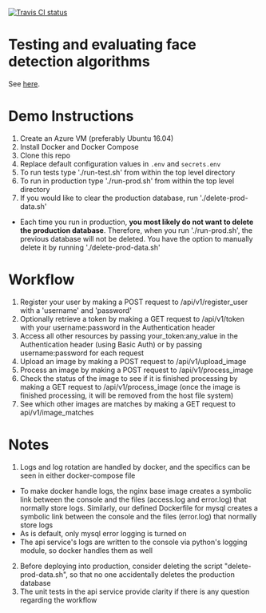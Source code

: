 [![Travis CI status](https://api.travis-ci.org/c-w/faceanalysis.svg?branch=master)](https://travis-ci.org/c-w/faceanalysis)

# Testing and evaluating face detection algorithms

See [here](./algorithms/README.md).

# Demo Instructions
1. Create an Azure VM (preferably Ubuntu 16.04)
2. Install Docker and Docker Compose
3. Clone this repo
4. Replace default configuration values in `.env` and `secrets.env`
5. To run tests type './run-test.sh' from within the top level directory
6. To run in production type './run-prod.sh' from within the top level directory
7. If you would like to clear the production database, run './delete-prod-data.sh'
- Each time you run in production, **you most likely do not want to delete the production database**. Therefore, when you run './run-prod.sh', the previous database will not be deleted. You have the option to manually delete it by running './delete-prod-data.sh'

# Workflow
1. Register your user by making a POST request to /api/v1/register_user with a 'username' and 'password'
2. Optionally retrieve a token by making a GET request to /api/v1/token with your username:password in the Authentication header
3. Access all other resources by passing your_token:any_value in the Authentication header (using Basic Auth) or by passing username:password for each request
4. Upload an image by making a POST request to /api/v1/upload_image
5. Process an image by making a POST request to /api/v1/process_image
6. Check the status of the image to see if it is finished processing by making a GET request to /api/v1/process_image (once the image is finished processing, it will be removed from the host file system)
7. See which other images are matches by making a GET request to api/v1/image_matches

# Notes
1. Logs and log rotation are handled by docker, and the specifics can be seen in either docker-compose file
- To make docker handle logs, the nginx base image creates a symbolic link between the console and the files (access.log and error.log) that normally store logs. Similarly, our defined Dockerfile for mysql creates a symbolic link between the console and the files (error.log) that normally store logs
- As is default, only mysql error logging is turned on
- The api service's logs are written to the console via python's logging module, so docker handles them as well
2. Before deploying into production, consider deleting the script "delete-prod-data.sh", so that no one accidentally deletes the production database
3. The unit tests in the api service provide clarity if there is any question regarding the workflow
